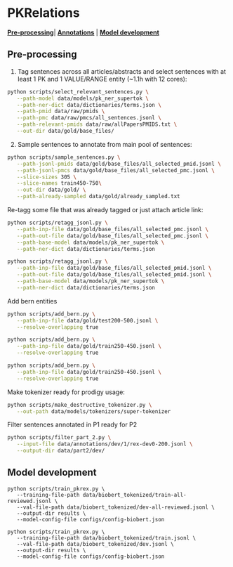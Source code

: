 # PKRelations
[**Pre-processing**](#pre-processing)| [**Annotations**](#annotations) | [**Model development**](#model-development)


## Pre-processing

1. Tag sentences across all articles/abstracts and select sentences with at least 1 PK and 1 VALUE/RANGE entity (~1.1h with 12 cores):

````bash
python scripts/select_relevant_sentences.py \
   --path-model data/models/pk_ner_supertok \
   --path-ner-dict data/dictionaries/terms.json \
   --path-pmid data/raw/pmids \
   --path-pmc data/raw/pmcs/all_sentences.jsonl \
   --path-relevant-pmids data/raw/allPapersPMIDS.txt \
   --out-dir data/gold/base_files/
````


2. Sample sentences to annotate from main pool of sentences:

````bash
python scripts/sample_sentences.py \
   --path-jsonl-pmids data/gold/base_files/all_selected_pmid.jsonl \
   --path-jsonl-pmcs data/gold/base_files/all_selected_pmc.jsonl \
   --slice-sizes 305 \
   --slice-names train450-750\
   --out-dir data/gold/ \
   --path-already-sampled data/gold/already_sampled.txt
````

Re-tagg some file that was already tagged or just attach article link:

````bash
python scripts/retagg_jsonl.py \
   --path-inp-file data/gold/base_files/all_selected_pmc.jsonl \
   --path-out-file data/gold/base_files/all_selected_pmc.jsonl \
   --path-base-model data/models/pk_ner_supertok \
   --path-ner-dict data/dictionaries/terms.json 
````

````bash
python scripts/retagg_jsonl.py \
   --path-inp-file data/gold/base_files/all_selected_pmid.jsonl \
   --path-out-file data/gold/base_files/all_selected_pmid.jsonl \
   --path-base-model data/models/pk_ner_supertok \
   --path-ner-dict data/dictionaries/terms.json 
````

Add bern entities

````bash
python scripts/add_bern.py \
   --path-inp-file data/gold/test200-500.jsonl \
   --resolve-overlapping true
````

````bash
python scripts/add_bern.py \
   --path-inp-file data/gold/train250-450.jsonl \
   --resolve-overlapping true
````

````bash
python scripts/add_bern.py \
   --path-inp-file data/gold/train250-450.jsonl \
   --resolve-overlapping true
````

Make tokenizer ready for prodigy usage: 

````bash
python scripts/make_destructive_tokenizer.py \
   --out-path data/models/tokenizers/super-tokenizer
````
 
Filter sentences annotated in P1 ready for P2

````bash
python scripts/filter_part_2.py \
   --input-file data/annotations/dev/1/rex-dev0-200.jsonl \
   --output-dir data/part2/dev/
````


## Model development

```` shell
python scripts/train_pkrex.py \
   --training-file-path data/biobert_tokenized/train-all-reviewed.jsonl \
   --val-file-path data/biobert_tokenized/dev-all-reviewed.jsonl \
   --output-dir results \
   --model-config-file configs/config-biobert.json
````

```` shell
python scripts/train_pkrex.py \
   --training-file-path data/biobert_tokenized/train.jsonl \
   --val-file-path data/biobert_tokenized/dev.jsonl \
   --output-dir results \
   --model-config-file configs/config-biobert.json
````

